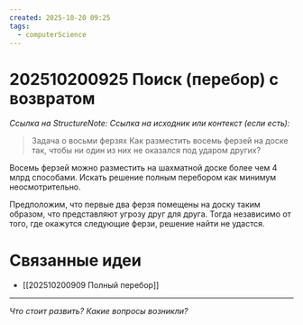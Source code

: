 ```yaml
---
created: 2025-10-20 09:25
tags:
  - computerScience
---
```

# 202510200925 Поиск (перебор) с возвратом

*Ссылка на StructureNote:*
*Ссылка на исходник или контекст (если есть):* 

> Задача о восьми ферзях Как разместить восемь ферзей на доске так, чтобы ни один из них не оказался под ударом других?

Восемь ферзей можно разместить на шахматной доске более чем 4 млрд способами. Искать решение полным перебором как минимум неосмотрительно.

Предположим, что первые два ферзя помещены на доску таким образом, что представляют угрозу друг для друга. Тогда независимо от того, где окажутся следующие ферзи, решение найти не удастся.
# Связанные идеи

- [[202510200909 Полный перебор]]
---

*Что стоит развить? Какие вопросы возникли?*
